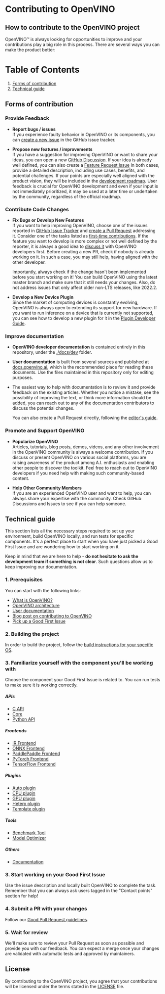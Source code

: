 # Contributing to OpenVINO

## How to contribute to the OpenVINO project

OpenVINO™ is always looking for opportunities to improve and your contributions 
play a big role in this process. There are several ways you can make the 
product better:

# Table of Contents
1. [Forms of contribution](#Forms-of-contribution)
2. [Technical guide](#Technical-guide)


## Forms of contribution

### Provide Feedback

   * **Report bugs / issues**  
     If you experience faulty behavior in OpenVINO or its components, you can 
     [create a new issue](https://github.com/openvinotoolkit/openvino/issues)
     in the GitHub issue tracker. 

   * **Propose new features / improvements**  
     If you have a suggestion for improving OpenVINO or want to share your ideas, you can open a new
     [GitHub Discussion](https://github.com/openvinotoolkit/openvino/discussions). 
     If your idea is already well defined, you can also create a 
     [Feature Request Issue](https://github.com/openvinotoolkit/openvino/issues/new?assignees=octocat&labels=enhancement%2Cfeature&projects=&template=feature_request.yml&title=%5BFeature+Request%5D%3A+)
     In both cases, provide a detailed description, including use cases, benefits, and potential challenges.
     If your points are especially well aligned with the product vision, they will be included in the 
     [development roadmap](./ROADMAP.md).
     User feedback is crucial for OpenVINO development and even if your input is not immediately prioritized,
     it may be used at a later time or undertaken by the community, regardless of the official roadmap.
    

### Contribute Code Changes

   * **Fix Bugs or Develop New Features**  
     If you want to help improving OpenVINO, choose one of the issues reported in 
     [GitHub Issue Tracker](https://github.com/openvinotoolkit/openvino/issues) and 
     [create a Pull Request](./CONTRIBUTING_PR.md) addressing it. Consider one of the
     tasks listed as [first-time contributions](https://github.com/orgs/openvinotoolkit/projects/3).
     If the feature you want to develop is more complex or not well defined by the reporter, 
     it is always a good idea to [discuss it](https://github.com/openvinotoolkit/openvino/discussions) 
     with OpenVINO developers first. Before creating a new PR, check if nobody is already
     working on it. In such a case, you may still help, having aligned with the other developer.

     Importantly, always check if the change hasn't been implemented before you start working on it!
     You can build OpenVINO using the latest master branch and make sure that it still needs your
     changes. Also, do not address issues that only affect older non-LTS releases, like 2022.2.

   * **Develop a New Device Plugin**  
     Since the market of computing devices is constantly evolving, OpenVINO is always open to extending
     its support for new hardware. If you want to run inference on a device that is currently not supported, 
     you can see how to develop a new plugin for it in the 
     [Plugin Developer Guide](https://docs.openvino.ai/canonical/openvino_docs_ie_plugin_dg_overview.html).
     

### Improve documentation

   * **OpenVINO developer documentation** is contained entirely in this repository, under the 
     [./docs/dev](https://github.com/openvinotoolkit/openvino/tree/master/docs/dev) folder.

   * **User documentation** is built from several sources and published at 
     [docs.openvino.ai](docs.openvino.ai), which is the recommended place for reading 
     these documents. Use the files maintained in this repository only for editing purposes. 

   * The easiest way to help with documentation is to review it and provide feedback on the 
     existing articles. Whether you notice a mistake, see the possibility of improving the text, 
     or think more information should be added, you can reach out to any of the documentation 
     contributors to discuss the potential changes.
     
     You can also create a Pull Request directly, following the [editor's guide](./docs/CONTRIBUTING_DOCS.md).


### Promote and Support OpenVINO

   * **Popularize OpenVINO**  
     Articles, tutorials, blog posts, demos, videos, and any other involvement 
     in the OpenVINO community is always a welcome contribution. If you discuss 
     or present OpenVINO on various social platforms, you are raising awareness
     of the product among A.I. enthusiasts and enabling other people to discover
     the toolkit. Feel free to reach out to OpenVINO developers if you need help
     with making such community-based content.

   * **Help Other Community Members**  
     If you are an experienced OpenVINO user and want to help, you can always 
     share your expertise with the community. Check GitHub Discussions and 
     Issues to see if you can help someone. 

## Technical guide

This section lists all the necessary steps required to set up your environment, build OpenVINO locally, and run tests for specific components. It's a perfect place to start when you have just picked a Good First Issue and are wondering how to start working on it.

Keep in mind that we are here to help - **do not hesitate to ask the development team if something is not clear**. Such questions allow us to keep improving our documentation.

### 1. Prerequisites 

You can start with the following links:
- [What is OpenVINO?](https://github.com/openvinotoolkit/openvino#what-is-openvino-toolkit)
- [OpenVINO architecture](https://github.com/openvinotoolkit/openvino/blob/master/src/docs/architecture.md)
- [User documentation](https://docs.openvino.ai/)
- [Blog post on contributing to OpenVINO](https://medium.com/openvino-toolkit/how-to-contribute-to-an-ai-open-source-project-c741f48e009e)
- [Pick up a Good First Issue](https://github.com/orgs/openvinotoolkit/projects/3)

### 2. Building the project

In order to build the project, follow the [build instructions for your specific OS](https://github.com/openvinotoolkit/openvino/blob/master/docs/dev/build.md).

### 3. Familiarize yourself with the component you'll be working with

Choose the component your Good First Issue is related to. You can run tests to make sure it is working correctly.

##### APIs
- [C API](https://github.com/openvinotoolkit/openvino/tree/master/src/bindings/c)
- [Core](https://github.com/openvinotoolkit/openvino/tree/master/src/core)
- [Python API](https://github.com/openvinotoolkit/openvino/tree/master/src/bindings/python)

##### Frontends
- [IR Frontend](https://github.com/openvinotoolkit/openvino/tree/master/src/frontends/ir)
- [ONNX Frontend](https://github.com/openvinotoolkit/openvino/tree/master/src/frontends/onnx)
- [PaddlePaddle Frontend](https://github.com/openvinotoolkit/openvino/tree/master/src/frontends/paddle)
- [PyTorch Frontend](https://github.com/openvinotoolkit/openvino/tree/master/src/frontends/pytorch)
- [TensorFlow Frontend](https://github.com/openvinotoolkit/openvino/tree/master/src/frontends/tensorflow)

##### Plugins
- [Auto plugin](https://github.com/openvinotoolkit/openvino/blob/master/src/plugins/auto)
- [CPU plugin](https://github.com/openvinotoolkit/openvino/blob/master/src/plugins/intel_cpu)
- [GPU plugin](https://github.com/openvinotoolkit/openvino/blob/master/src/plugins/intel_gpu)
- [Hetero plugin](https://github.com/openvinotoolkit/openvino/blob/master/src/plugins/hetero)
- [Template plugin](https://github.com/openvinotoolkit/openvino/tree/master/src/plugins/template)

##### Tools
- [Benchmark Tool](https://github.com/openvinotoolkit/openvino/tree/master/tools/benchmark_tool)
- [Model Optimizer](https://github.com/openvinotoolkit/openvino/tree/master/tools/mo)

##### Others
- [Documentation](https://github.com/openvinotoolkit/openvino/blob/master/CONTRIBUTING_DOCS.md)

### 3. Start working on your Good First Issue

Use the issue description and locally built OpenVINO to complete the task. Remember that you can always ask users tagged in the "Contact points" section for help!

### 4. Submit a PR with your changes

Follow our [Good Pull Request guidelines](https://github.com/openvinotoolkit/openvino/blob/master/CONTRIBUTING_PR.md).

### 5. Wait for review

We'll make sure to review your Pull Request as soon as possible and provide you with our feedback. You can expect a merge once your changes are validated with automatic tests and approved by maintainers.

## License

By contributing to the OpenVINO project, you agree that your contributions will be 
licensed under the terms stated in the [LICENSE](./LICENSE.md) file.

